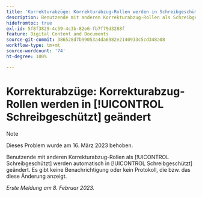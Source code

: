 ```yaml
---
title: 'Korrekturabzüge: Korrekturabzug-Rollen werden in Schreibgeschützt geändert'
description: Benutzende mit anderen Korrekturabzug-Rollen als Schreibgeschützt werden automatisch in Schreibgeschützt geändert. Es gibt keine Benachrichtigung oder kein Protokoll, die bzw. das diese Änderung anzeigt.
hidefromtoc: true
exl-id: 5f8f3829-4c59-4c3b-82e6-fb7f79d3288f
feature: Digital Content and Documents
source-git-commit: 386528d7b99053a4da6982e2140933c5cd348a08
workflow-type: tm+mt
source-wordcount: '74'
ht-degree: 100%

---
```


# Korrekturabzüge: Korrekturabzug-Rollen werden in [!UICONTROL Schreibgeschützt] geändert

>[!NOTE]
>
>Dieses Problem wurde am 16. März 2023 behoben.

Benutzende mit anderen Korrekturabzug-Rollen als [!UICONTROL Schreibgeschützt] werden automatisch in [!UICONTROL Schreibgeschützt] geändert. Es gibt keine Benachrichtigung oder kein Protokoll, die bzw. das diese Änderung anzeigt.

_Erste Meldung am 8. Februar 2023._
